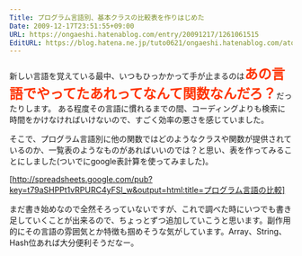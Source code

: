 ```yaml
---
Title: プログラム言語別、基本クラスの比較表を作りはじめた
Date: 2009-12-17T23:51:55+09:00
URL: https://ongaeshi.hatenablog.com/entry/20091217/1261061515
EditURL: https://blog.hatena.ne.jp/tuto0621/ongaeshi.hatenablog.com/atom/entry/6435922169449192995
---
```


新しい言語を覚えている最中、いつもひっかかって手が止まるのは<span style="font-weight:bold;color:#FF3300;font-size:x-large;">あの言語でやってたあれってなんて関数なんだろ？</span>だったりします。
ある程度その言語に慣れるまでの間、コーディングよりも検索に時間をかけなければいけないので、すごく効率の悪さを感じていました。

そこで、プログラム言語別に他の関数ではどのようなクラスや関数が提供されているのか、一覧表のようなものがあればいいのでは？と思い、表を作ってみることにしました(ついでにgoogle表計算を使ってみました)。

[http://spreadsheets.google.com/pub?key=t79aSHPPt1vRPURC4yFSl_w&output=html:title=プログラム言語の比較]

まだ書き始めなので全然そろっていないですが、これで調べた時にいつでも書き足していくことが出来るので、ちょっとずつ追加していこうと思います。副作用的にその言語の雰囲気とか特徴も掴めそうな気がしています。Array、String、Hash位あれば大分便利そうだなー。
